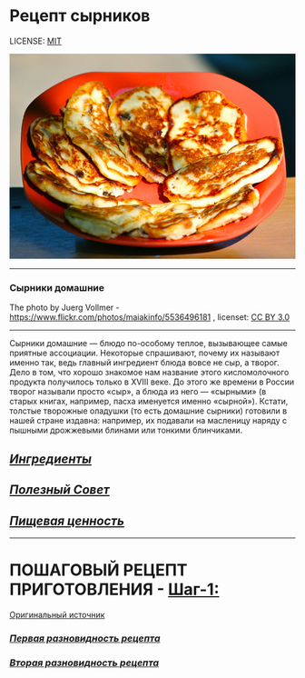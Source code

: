 

# Рецепт сырников

LICENSE: [MIT](./license.md)

![photo-of-syrniki](./assets/Syrniki.jpg)

---
### Сырники домашние
The photo by Juerg Vollmer - https://www.flickr.com/photos/maiakinfo/5536496181 , licenset: [CC BY 3.0](https://creativecommons.org/licenses/by/3.0/)

---

Сырники домашние — блюдо по-особому теплое, вызывающее самые приятные ассоциации. Некоторые спрашивают, почему их называют именно так, ведь главный ингредиент блюда вовсе не сыр, а творог. Дело в том, что хорошо знакомое нам название этого кисломолочного продукта получилось только в XVIII веке. До этого же времени в России творог называли просто «сыр», а блюда из него — «сырными» (в старых книгах, например, пасха именуется именно «сырной»). Кстати, толстые творожные оладушки (то есть домашние сырники) готовили в нашей стране издавна: например, их подавали на масленицу наряду с пышными дрожжевыми блинами или тонкими блинчиками.



## [*Ингредиенты*](./Ingredients.md)
## [*Полезный Совет*](./tip1.md)

## [*Пищевая ценность*](./the-nutritional-value.md)


---

# ПОШАГОВЫЙ РЕЦЕПТ ПРИГОТОВЛЕНИЯ - [Шаг-1:](./cookingprocess.md)

[Оригинальный источник](https://www.gastronom.ru/recipe/4900/syrniki)


### [*Первая разновидность рецепта*](./ingredients-2.md) ###

### [*Вторая разновидность рецепта*](./ingredients-3.md)


